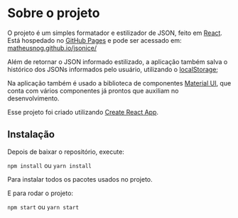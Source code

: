 # Sobre o projeto

O projeto é um simples formatador e estilizador de JSON, feito em [React](https://react.dev/). Está hospedado no [GitHub Pages](https://docs.github.com/pt/pages/getting-started-with-github-pages/creating-a-github-pages-site) e pode ser acessado em: [matheusnog.github.io/jsonice/](matheusnog.github.io/jsonice/)

Além de retornar o JSON informado estilizado, a aplicação também salva o histórico dos JSONs informados pelo usuário, utilizando o [localStorage](https://developer.mozilla.org/pt-BR/docs/Web/API/Window/localStorage);

Na aplicação também é usado a biblioteca de componentes [Material UI](https://mui.com/material-ui/getting-started/installation/), que conta com vários componentes já prontos que auxiliam no desenvolvimento.

Esse projeto foi criado utilizando [Create React App](https://create-react-app.dev/).

## Instalação

Depois de baixar o repositório, execute: 

`npm install` ou `yarn install`

Para instalar todos os pacotes usados no projeto.

E para rodar o projeto:

`npm start` ou `yarn start`